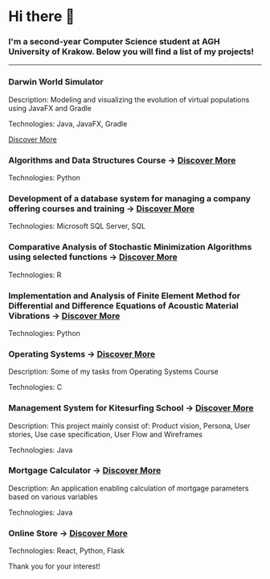# Hi there 👋

### I'm a second-year Computer Science student at AGH University of Krakow. Below you will find a list of my projects!

---

### Darwin World Simulator

Description:  Modeling and visualizing the evolution of virtual populations using JavaFX and Gradle

Technologies:  Java, JavaFX, Gradle

[Discover More](https://github.com/WiktorDybalski/PO_PROJEKT_DYBALSKI_GRZYBACZ)

### Algorithms and Data Structures Course ->  [Discover More](https://github.com/WiktorDybalski/Python_projects-term_2-ASD)

Technologies:  Python

### Development of a database system for managing a company offering courses and training  ->  [Discover More]()

Technologies:  Microsoft SQL Server, SQL

### Comparative Analysis of Stochastic Minimization Algorithms using selected functions ->  [Discover More](https://github.com/WiktorDybalski/Stochastic_minimization)

Technologies:  R

### Implementation and Analysis of Finite Element Method for Differential and Difference Equations of Acoustic Material Vibrations  ->  [Discover More](https://github.com/WiktorDybalski/Finite-Element-Method-for-Differential-and-Difference-Equations-)

Technologies:  Python

### Operating Systems ->  [Discover More](https://github.com/WiktorDybalski/SysOps)

Description:  Some of my tasks from Operating Systems Course  

Technologies:  C

### Management System for Kitesurfing School  ->  [Discover More](https://github.com/WiktorDybalski/Mortgage_calculator)

Description:  This project mainly consist of: Product vision, Persona, User stories, Use case specification, User Flow and Wireframes

Technologies:  Java

### Mortgage Calculator ->  [Discover More](https://github.com/WiktorDybalski/Mortgage_calculator)

Description:  An application enabling calculation of mortgage parameters based on various variables  

Technologies:  Java

### Online Store -> [Discover More](https://github.com/WiktorDybalski/Online-store)

Technologies:  React, Python, Flask

Thank you for your interest!
